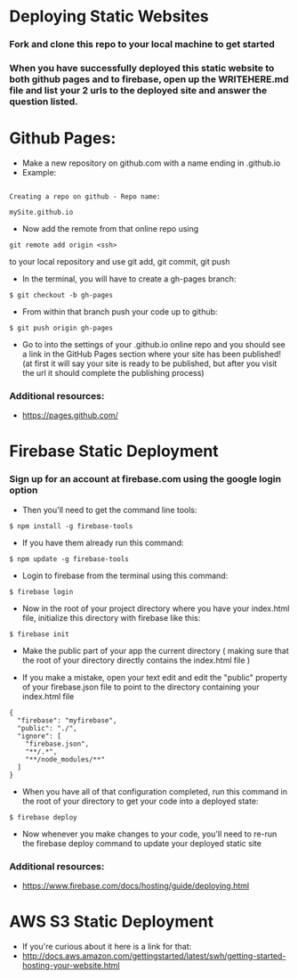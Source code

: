 # Deploying Static Websites
### Fork and clone this repo to your local machine to get started

### When you have successfully deployed this static website to both github pages and to firebase, open up the WRITEHERE.md file and list your 2 urls to the deployed site and answer the question listed.


# Github Pages:
* Make a new repository on github.com with a name ending in .github.io
* Example:

```

Creating a repo on github - Repo name:

mySite.github.io
```

* Now add the remote from that online repo using
```
git remote add origin <ssh>
```

to your local repository and use git add, git commit, git push

* In the terminal, you will have to create a gh-pages branch:
```
$ git checkout -b gh-pages
```
* From within that branch push your code up to github:
```
$ git push origin gh-pages
```

* Go to into the settings of your .github.io online repo and you should see a link in the GitHub Pages section where your site has been published! (at first it will say your site is ready to be published, but after you visit the url it should complete the publishing process)

### Additional resources:
* https://pages.github.com/


# Firebase Static Deployment
### Sign up for an account at firebase.com using the google login option

* Then you'll need to get the command line tools:
```
$ npm install -g firebase-tools
```

* If you have them already run this command:
```
$ npm update -g firebase-tools
```
* Login to firebase from the terminal using this command:
```
$ firebase login
```

* Now in the root of your project directory where you have your index.html file, initialize this directory with firebase like this:
```
$ firebase init
```
* Make the public part of your app the current directory ( making sure that the root of your directory directly contains the index.html file )

* If you make a mistake, open your text edit and edit the "public" property of your firebase.json file to point to the directory containing your index.html file

```
{
  "firebase": "myfirebase",
  "public": "./",
  "ignore": [
    "firebase.json",
    "**/.*",
    "**/node_modules/**"
  ]
}
```

* When you have all of that configuration completed, run this command in the root of your directory to get your code into a deployed state:
```
$ firebase deploy
```

* Now whenever you make changes to your code, you'll need to re-run the firebase deploy command to update your deployed static site

### Additional resources:
* https://www.firebase.com/docs/hosting/guide/deploying.html

# AWS S3 Static Deployment
* If you're curious about it here is a link for that:
 * http://docs.aws.amazon.com/gettingstarted/latest/swh/getting-started-hosting-your-website.html
